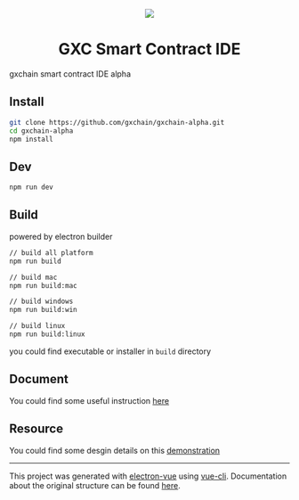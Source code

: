<p align="center">
    <img src="./static/icon.png">
</p>
<h1 align="center">GXC Smart Contract IDE</h1>

gxchain smart contract IDE alpha

## Install
```bash
git clone https://github.com/gxchain/gxchain-alpha.git
cd gxchain-alpha
npm install
```

## Dev
```bash
npm run dev
```

## Build
powered by electron builder
```bash
// build all platform
npm run build

// build mac
npm run build:mac

// build windows
npm run build:win

// build linux
npm run build:linux
```

you could find executable or installer in `build` directory

## Document
You could find some useful instruction [here](https://github.com/gxchain/Technical-Documents/blob/master/gxchain_contract_start.md)

## Resource
You could find some desgin details on this [demonstration](https://slides.com/jaredliu/deck/)



---

This project was generated with [electron-vue](https://github.com/SimulatedGREG/electron-vue) using [vue-cli](https://github.com/vuejs/vue-cli). Documentation about the original structure can be found [here](https://simulatedgreg.gitbooks.io/electron-vue/content/index.html).

